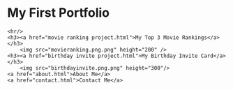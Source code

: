 <!DOCTYPE html>
<html lang="en">
<head>
    <meta charset="UTF-8">
    <meta name="viewport" content="width=device-width, initial-scale=1.0">
    <title>My first Portfolio</title>
</head>
<body>
    <h1>My First Portfolio</h1>
    
    <hr/>
    <h3><a href="movie ranking project.html">My Top 3 Movie Rankings</a></h3>
        <img src="movieranking.png.png" height="200" />
    <h3><a href="birthday invite project.html">My Birthday Invite Card</a></h3>
        <img src="birthdayinvite.png.png" height="300"/>
    <a href="about.html">About Me</a>
    <a href="contact.html">Contact Me</a>
</body>
</html>
